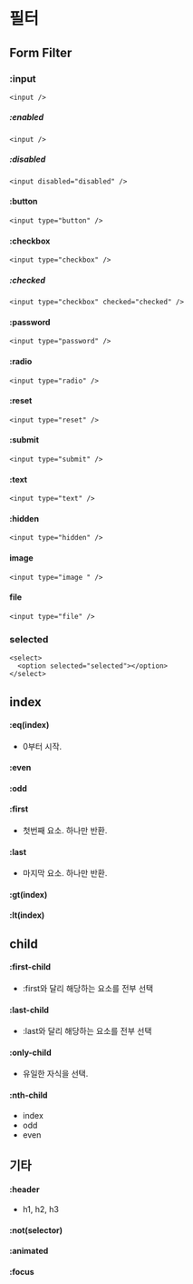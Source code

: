 # 필터
## Form Filter
### :input

    <input />

##### :enabled

    <input />

##### :disabled

    <input disabled="disabled" />

#### :button

    <input type="button" />

#### :checkbox

    <input type="checkbox" />

##### :checked

    <input type="checkbox" checked="checked" />

#### :password

    <input type="password" />

#### :radio

    <input type="radio" />

#### :reset

    <input type="reset" />

#### :submit

    <input type="submit" />

#### :text

    <input type="text" />

#### :hidden

    <input type="hidden" />

#### image

    <input type="image " />

#### file

    <input type="file" />

### selected

    <select>
      <option selected="selected"></option>
    </select>

## index
#### :eq(index)
 * 0부터 시작.

#### :even
#### :odd
#### :first
 * 첫번째 요소. 하나만 반환.

#### :last
 * 마지막 요소. 하나만 반환.

#### :gt(index)
#### :lt(index)

## child
#### :first-child
 * :first와 달리 해당하는 요소를 전부 선택

#### :last-child
 * :last와 달리 해당하는 요소를 전부 선택

#### :only-child
 * 유일한 자식을 선택.

#### :nth-child
 * index
 * odd
 * even

## 기타
#### :header
 * h1, h2, h3

#### :not(selector)
#### :animated
#### :focus
